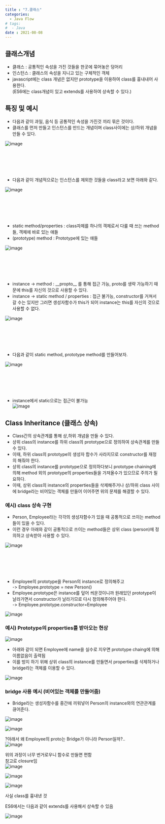 ```yaml
---
title : "7.클래스"
categories:
  - Java Flow
# tags:
#  - Java
date : 2021-08-08
---
```


## 클래스개념  

- 클래스 : 공통적인 속성을 가진 것들을 한곳에 묶어놓은 덩어리  
- 인스턴스 : 클래스의 속성을 지니고 있는 구체적인 객체  
- javascript에는 class 개념은 없지만 prototype을 이용하여 class를 흉내내어 사용한다.  
(ES6에는 class개념이 있고 extends를 사용하여 상속할 수 있다.)  
  
## 특징 및 예시  

- 다음과 같이 과일, 음식 등 공통적인 속성을 가진것 끼리 묶은 것이다.  
- 클래스를 먼저 만들고 인스턴스를 만드는 개념이며 class사이에는 상/하위 개념을 만들 수 있다.  

![image](https://user-images.githubusercontent.com/71579659/128622164-58ed8533-bfe3-4fed-b2c6-f342410a823a.png)

# 　  

- 다음과 같이 개념적으로는 인스턴스를 제외한 것들을 class라고 보면 아래와 같다.  

![image](https://user-images.githubusercontent.com/71579659/128622179-ec84d09b-ad63-4bd7-b47e-fda5a6c442c3.png)

# 　  

- static method/properties : class자체를 하나의 객체로서 다룰 때 쓰는 method들, 객체에 바로 있는 애들   
- (prototype) method : Prototype에 있는 애들  

![image](https://user-images.githubusercontent.com/71579659/128622201-1500cd6b-fab6-4201-b896-90b8ecfe9d79.png)

# 　  

- instance -> method : \_\_propto\_\_ 를 통해 접근 가능, proto를 생략 가능하기 때문에 this를 자신의 것으로 사용할 수 있다.  
- instance -> static method / properties : 접근 불가능, constructor를 거쳐서 갈 수는 있지만 그러면 생성자함수가 this가 되어 instance는 this를 자신의 것으로 사용할 수 없다.  

![image](https://user-images.githubusercontent.com/71579659/128622310-3d19515e-a1fd-421f-b2cc-a734a715559b.png)

# 　  

- 다음과 같이 static method, prototype method를 만들어보자.  

![image](https://user-images.githubusercontent.com/71579659/128622375-433e6b6e-a60a-4f74-9b16-9e007c65ee33.png)

# 　  

- instance에서 static으로는 접근이 불가능  
![image](https://user-images.githubusercontent.com/71579659/128622454-868eb55e-7107-449f-8fb6-f8ba2bf40a6a.png)

## Class Inheritance (클래스 상속)  

- Class간의 상속관계를 통해 상,하위 개념을 만들 수 있다.  
- 상위 class의 instance를 하위 class의 prototype으로 정의하여 상속관계를 만들 수 있다.  
- 이때, 하위 class의 prototype의 생성자 합수가 사라지므로 constructor를 재정의 해줘야 한다.  
- 상위 class의 instance를 prototype으로 정의하다보니 prototype chaining에 의해 method 외의 prototype의 properties들을 가져올수가 있으므로 주의가 필요하다.  
- 이때, 상위 class의 instance의 properties들을 삭제해주거나 상/하위 class 사이에 bridge라는 비어있는 객체를 만들어 이어주면 위의 문제를 해결할 수 있다.  


### 예시) class 상속 구현    

- Person, Employee라는 각각의 생성자함수가 있을 때 공통적으로 쓰이는 method들이 있을 수 있다.  
- 이런 경우 아래와 같이 공통적으로 쓰이는 method들은 상위 class (person)에 정의하고 상속받아 사용할 수 있다.  

![image](https://user-images.githubusercontent.com/71579659/128622493-12371697-7e35-4446-b221-43b7bac105c0.png)

# 　  

- Employee의 prototype을 Person의 instance로 정의해주고  
-> Employee.prototype = new Person()
- Employee.prototype은 instance를 덮어 씌운것이니까 원래있던 prototype이 날라가면서 constructor가 날라가므로 다시 정의해주어야 한다.    
-> Employee.prototype.constructor=Employee  

![image](https://user-images.githubusercontent.com/71579659/128622541-dfa09c7e-e642-4ba6-9003-84005b161a48.png)
 
### 예시) Prototype의 properties를 받아오는 현상  
 
![image](https://user-images.githubusercontent.com/71579659/128622712-c35c8d49-5265-41a5-afe8-8fa8466348c1.png)

- 아래와 같이 되면 Employee에 name을 실수로 지우면 prototype chaing에 의해 이름없음이 출력됨  
- 이를 방지 하기 위해 상위 class의 instance를 만들면서 properties를 삭제하거나 bridge라는 객체를 이용할 수 있다.  

![image](https://user-images.githubusercontent.com/71579659/128622769-de40107e-dd24-4463-bb89-bc966752b7dd.png)
  

### bridge 사용 예시 (비어있는 객체를 만들어줌)  

- Bridge라는 생성자함수를 중간에 끼워넣어 Person의 instance와의 연관관계를 끊어준다.  
  
![image](https://user-images.githubusercontent.com/71579659/128622866-23bd56cf-68ed-4eb6-bdc4-61aab6385516.png)

![image](https://user-images.githubusercontent.com/71579659/128623031-f8c574d2-e619-4c27-8087-6f2d8b786a68.png)

?아래서 왜 Employee의 proto는 Bridge가 아니라 Person일까?..  
![image](https://user-images.githubusercontent.com/71579659/128623157-5538ab8f-3359-4eab-aa3a-7989c9894a0e.png)


위의 과정이 너무 번거로우니 함수로 만들면 편함  
참고로 closure임  
![image](https://user-images.githubusercontent.com/71579659/128623183-1a6895dd-9e90-4967-9583-3746b1958a1d.png)

![image](https://user-images.githubusercontent.com/71579659/128623222-86ab08cf-21a4-4780-95de-f08b188b6393.png)

![image](https://user-images.githubusercontent.com/71579659/128623239-c138f554-0ab5-4c64-8bb9-a13b91e0be24.png)

 사실 class를 흉내낸 것   
 
 ES6에서는 다음과 같이 extends를 사용해서 상속할 수 있음  
 
 ![image](https://user-images.githubusercontent.com/71579659/128623266-1190145f-b467-4e73-962c-98aea2c73074.png)

 
